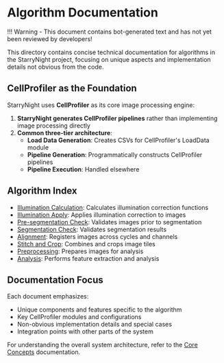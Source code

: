 # Algorithm Documentation

!!! Warning
    - This document contains bot-generated text and has not yet been reviewed by developers!

This directory contains concise technical documentation for algorithms in the StarryNight project, focusing on unique aspects and implementation details not obvious from the code.

## CellProfiler as the Foundation

StarryNight uses **CellProfiler** as its core image processing engine:

1. **StarryNight generates CellProfiler pipelines** rather than implementing image processing directly
2. **Common three-tier architecture**:
      - **Load Data Generation**: Creates CSVs for CellProfiler's LoadData module
      - **Pipeline Generation**: Programmatically constructs CellProfiler pipelines
      - **Pipeline Execution**: Handled elsewhere

## Algorithm Index

- [Illumination Calculation](illum_calc.md): Calculates illumination correction functions
- [Illumination Apply](illum_apply.md): Applies illumination correction to images
- [Pre-segmentation Check](presegcheck.md): Validates images prior to segmentation
- [Segmentation Check](segcheck.md): Validates segmentation results
- [Alignment](align.md): Registers images across cycles and channels
- [Stitch and Crop](stitchcrop.md): Combines and crops image tiles
- [Preprocessing](preprocess.md): Prepares images for analysis
- [Analysis](analysis.md): Performs feature extraction and analysis

## Documentation Focus

Each document emphasizes:

- Unique components and features specific to the algorithm
- Key CellProfiler modules and configurations
- Non-obvious implementation details and special cases
- Integration points with other parts of the system

For understanding the overall system architecture, refer to the [Core Concepts](../core-concepts.md) documentation.
